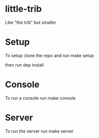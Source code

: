 little-trib
===========

Like "the trib" but smaller

# Setup

To setup clone the repo and run make setup

then run dep install


# Console

To run a console run make console

# Server

To run the server run make server
